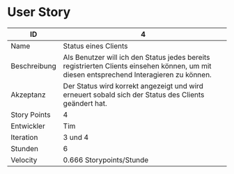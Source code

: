 # User Story

| ID         |4|
|-|-|
|Name        |Status eines Clients|
|Beschreibung|Als Benutzer will ich den Status jedes bereits registrierten Clients einsehen können, um mit diesen entsprechend Interagieren zu können.|
|Akzeptanz   |Der Status wird korrekt angezeigt und wird erneuert sobald sich der Status des Clients geändert hat.|
|Story Points|4|
|Entwickler  |Tim|
|Iteration   |3 und 4|
|Stunden     |6|
|Velocity    |0.666 Storypoints/Stunde|
